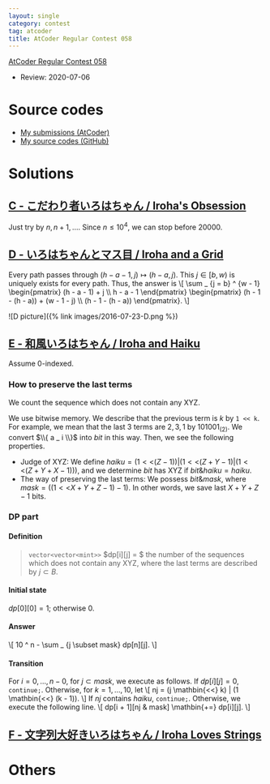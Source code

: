```yaml
---
layout: single
category: contest
tag: atcoder
title: AtCoder Regular Contest 058
---
```


[AtCoder Regular Contest 058](https://atcoder.jp/contests/arc058)

- Review: 2020-07-06

# Source codes

- [My submissions (AtCoder)](https://atcoder.jp/contests/arc058/submissions?f.User=kazunetakahashi)
- [My source codes (GitHub)](https://github.com/kazunetakahashi/atcoder/tree/master/2020/0706_ARC058)

# Solutions

## [C - こだわり者いろはちゃん / Iroha's Obsession](https://atcoder.jp/contests/arc058/tasks/arc058_a)

Just try by $n, n + 1, \dots$. Since $n \leq 10 ^ 4$, we can stop before $20000$.

## [D - いろはちゃんとマス目 / Iroha and a Grid](https://atcoder.jp/contests/arc058/tasks/arc058_b)

Every path passes through $(h - a - 1, j) \mapsto (h - a, j)$. This $j \in [b, w)$ is uniquely exists for every path. Thus, the answer is
\\[
  \sum _ {j = b} ^ {w - 1} \begin{pmatrix} (h - a - 1) + j \\\ h - a - 1 \end{pmatrix} \begin{pmatrix} (h - 1 - (h - a)) + (w - 1 - j) \\\ (h - 1 - (h - a)) \end{pmatrix}.
\\]

![D picture]({% link images/2016-07-23-D.png %})

## [E - 和風いろはちゃん / Iroha and Haiku](https://atcoder.jp/contests/arc058/tasks/arc058_c)

Assume $0$-indexed.

### How to preserve the last terms

We count the sequence which does not contain any XYZ.

We use bitwise memory. We describe that the previous term is $k$ by `1 << k`. For example, we mean that the last $3$ terms are $2, 3, 1$ by $101001 _ {(2)}$. We convert $\\{ a _ i \\}$ into $bit$ in this way. Then, we see the following properties.

- Judge of XYZ: We define $haiku = (1 \mathbin{<<} (Z - 1)) | (1 \mathbin{<<} (Z + Y - 1) | (1 \mathbin{<<} (Z + Y + X - 1)))$, and we determine $bit$ has XYZ if $bit \& haiku = haiku$.
- The way of preserving the last terms: We possess $bit \& mask$, where $mask = ((1 \mathbin{<<} X + Y + Z - 1) - 1)$. In other words, we save last $X + Y + Z - 1$ bits.

### DP part

#### Definition

> `vector<vector<mint>>` $dp[i][j] = $ the number of the sequences which does not contain any XYZ, where the last terms are described by $j \subset B$.

#### Initial state

$dp[0][0] = 1$; otherwise $0$.

#### Answer

\\[
  10 ^ n - \sum _ {j \subset mask} dp[n][j].
\\]

#### Transition

For $i = 0, \dots, n - 0$, for $j \subset mask$, we execute as follows. If $dp[i][j] = 0$, `continue;`. Otherwise, for $k = 1, \dots, 10$, let
\\[
  nj = (j \mathbin{<<} k) | (1 \mathbin{<<} (k - 1)).
\\]
If $nj$ contains $haiku$, `continue;`. Otherwise, we execute the following line.
\\[
  dp[i + 1][nj \& mask] \mathbin{+=} dp[i][j].
\\]

## [F - 文字列大好きいろはちゃん / Iroha Loves Strings](https://atcoder.jp/contests/arc058/tasks/arc058_d)







# Others
